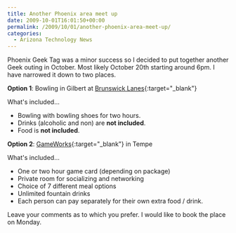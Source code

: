 ```yaml
---
title: Another Phoenix area meet up
date: 2009-10-01T16:01:50+00:00
permalink: /2009/10/01/another-phoenix-area-meet-up/
categories:
  - Arizona Technology News
---
```

Phoenix Geek Tag was a minor success so I decided to put together another Geek outing in October. Most likely October 20th starting around 6pm. I have narrowed it down to two places.

**Option 1**: Bowling in Gilbert at [Brunswick Lanes](https://www.bowlbrunswick.com/home/home-center?op=setScratch;scratchName=centerNum;scratchValue=1090){:target="_blank"}

What's included…

* Bowling with bowling shoes for two hours.
* Drinks (alcoholic and non) are **not included**.
* Food is **not included**.

**Option 2**: [GameWorks](https://www.gameworks.com/?tId=1&sId=14){:target="_blank"} in Tempe

What's included…

* One or two hour game card (depending on package)
* Private room for socializing and networking
* Choice of 7 different meal options
* Unlimited fountain drinks
* Each person can pay separately for their own extra food / drink.

Leave your comments as to which you prefer. I would like to book the place on Monday.